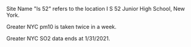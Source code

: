 Site Name "Is 52" refers to the location I S 52 Junior High School, New York.

Greater NYC pm10 is taken twice in a week.

Greater NYC SO2 data ends at 1/31/2021.